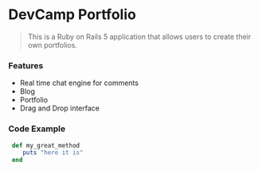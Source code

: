 # DevCamp Portfolio

> This is a Ruby on Rails 5 application that allows users to create their own portfolios.

### Features

- Real time chat engine for comments
- Blog
- Portfolio
- Drag and Drop interface

### Code Example


```ruby
 def my_great_method
 	puts "here it is"
 end 	
```

